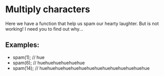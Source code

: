 <h1>Multiply characters</h1>

<p>Here we have a function that help us spam our hearty laughter. But is not working! I need you to find out why...</p>
<h2>Examples:</h2>

<ul>
<li>spam(1);  // hue</li>
<li>spam(6);  // huehuehuehuehuehue</li>
<li>spam(14); // huehuehuehuehuehuehuehuehuehuehuehuehuehue</li>
</ul>

